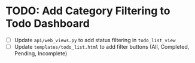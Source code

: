 # TODO: Add Category Filtering to Todo Dashboard

- [ ] Update `api/web_views.py` to add status filtering in `todo_list_view`
- [ ] Update `templates/todo_list.html` to add filter buttons (All, Completed, Pending, Incomplete)
